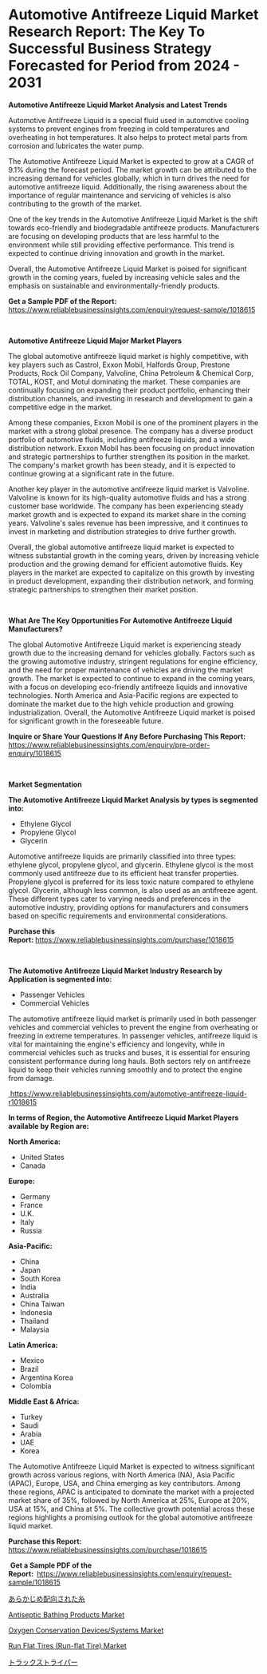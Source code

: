 <p><h1>Automotive Antifreeze Liquid Market Research Report: The Key To Successful Business Strategy Forecasted for Period from 2024 - 2031</h1></p><p><strong>Automotive Antifreeze Liquid Market Analysis and Latest Trends</strong></p>
<p><p>Automotive Antifreeze Liquid is a special fluid used in automotive cooling systems to prevent engines from freezing in cold temperatures and overheating in hot temperatures. It also helps to protect metal parts from corrosion and lubricates the water pump.</p><p>The Automotive Antifreeze Liquid Market is expected to grow at a CAGR of 9.1% during the forecast period. The market growth can be attributed to the increasing demand for vehicles globally, which in turn drives the need for automotive antifreeze liquid. Additionally, the rising awareness about the importance of regular maintenance and servicing of vehicles is also contributing to the growth of the market.</p><p>One of the key trends in the Automotive Antifreeze Liquid Market is the shift towards eco-friendly and biodegradable antifreeze products. Manufacturers are focusing on developing products that are less harmful to the environment while still providing effective performance. This trend is expected to continue driving innovation and growth in the market.</p><p>Overall, the Automotive Antifreeze Liquid Market is poised for significant growth in the coming years, fueled by increasing vehicle sales and the emphasis on sustainable and environmentally-friendly products.</p></p>
<p><strong>Get a Sample PDF of the Report:&nbsp;</strong> <a href="https://www.reliablebusinessinsights.com/enquiry/request-sample/1018615">https://www.reliablebusinessinsights.com/enquiry/request-sample/1018615</a></p>
<p>&nbsp;</p>
<p><strong>Automotive Antifreeze Liquid Major Market Players</strong></p>
<p><p>The global automotive antifreeze liquid market is highly competitive, with key players such as Castrol, Exxon Mobil, Halfords Group, Prestone Products, Rock Oil Company, Valvoline, China Petroleum & Chemical Corp, TOTAL, KOST, and Motul dominating the market. These companies are continually focusing on expanding their product portfolio, enhancing their distribution channels, and investing in research and development to gain a competitive edge in the market.</p><p>Among these companies, Exxon Mobil is one of the prominent players in the market with a strong global presence. The company has a diverse product portfolio of automotive fluids, including antifreeze liquids, and a wide distribution network. Exxon Mobil has been focusing on product innovation and strategic partnerships to further strengthen its position in the market. The company's market growth has been steady, and it is expected to continue growing at a significant rate in the future.</p><p>Another key player in the automotive antifreeze liquid market is Valvoline. Valvoline is known for its high-quality automotive fluids and has a strong customer base worldwide. The company has been experiencing steady market growth and is expected to expand its market share in the coming years. Valvoline's sales revenue has been impressive, and it continues to invest in marketing and distribution strategies to drive further growth.</p><p>Overall, the global automotive antifreeze liquid market is expected to witness substantial growth in the coming years, driven by increasing vehicle production and the growing demand for efficient automotive fluids. Key players in the market are expected to capitalize on this growth by investing in product development, expanding their distribution network, and forming strategic partnerships to strengthen their market position.</p></p>
<p>&nbsp;</p>
<p><strong>What Are The Key Opportunities For Automotive Antifreeze Liquid Manufacturers?</strong></p>
<p><p>The global Automotive Antifreeze Liquid market is experiencing steady growth due to the increasing demand for vehicles globally. Factors such as the growing automotive industry, stringent regulations for engine efficiency, and the need for proper maintenance of vehicles are driving the market growth. The market is expected to continue to expand in the coming years, with a focus on developing eco-friendly antifreeze liquids and innovative technologies. North America and Asia-Pacific regions are expected to dominate the market due to the high vehicle production and growing industrialization. Overall, the Automotive Antifreeze Liquid market is poised for significant growth in the foreseeable future.</p></p>
<p><strong>Inquire or Share Your Questions If Any Before Purchasing This Report:</strong> <a href="https://www.reliablebusinessinsights.com/enquiry/pre-order-enquiry/1018615">https://www.reliablebusinessinsights.com/enquiry/pre-order-enquiry/1018615</a></p>
<p>&nbsp;</p>
<p><strong>Market Segmentation</strong></p>
<p><strong>The Automotive Antifreeze Liquid Market Analysis by types is segmented into:</strong></p>
<p><ul><li>Ethylene Glycol</li><li>Propylene Glycol</li><li>Glycerin</li></ul></p>
<p><p>Automotive antifreeze liquids are primarily classified into three types: ethylene glycol, propylene glycol, and glycerin. Ethylene glycol is the most commonly used antifreeze due to its efficient heat transfer properties. Propylene glycol is preferred for its less toxic nature compared to ethylene glycol. Glycerin, although less common, is also used as an antifreeze agent. These different types cater to varying needs and preferences in the automotive industry, providing options for manufacturers and consumers based on specific requirements and environmental considerations.</p></p>
<p><strong>Purchase this Report:&nbsp;</strong><a href="https://www.reliablebusinessinsights.com/purchase/1018615">https://www.reliablebusinessinsights.com/purchase/1018615</a></p>
<p>&nbsp;</p>
<p><strong>The Automotive Antifreeze Liquid Market Industry Research by Application is segmented into:</strong></p>
<p><ul><li>Passenger Vehicles</li><li>Commercial Vehicles</li></ul></p>
<p><p>The automotive antifreeze liquid market is primarily used in both passenger vehicles and commercial vehicles to prevent the engine from overheating or freezing in extreme temperatures. In passenger vehicles, antifreeze liquid is vital for maintaining the engine's efficiency and longevity, while in commercial vehicles such as trucks and buses, it is essential for ensuring consistent performance during long hauls. Both sectors rely on antifreeze liquid to keep their vehicles running smoothly and to protect the engine from damage.</p></p>
<p><a href="https://www.reliablebusinessinsights.com/automotive-antifreeze-liquid-r1018615">&nbsp;https://www.reliablebusinessinsights.com/automotive-antifreeze-liquid-r1018615</a></p>
<p><strong>In terms of Region, the Automotive Antifreeze Liquid Market Players available by Region are:</strong></p>
<p>
    <p> <strong> North America: </strong>
        <ul>
            <li>United States</li>
            <li>Canada</li>
        </ul>
        </p> 
    <p> <strong> Europe: </strong>
        <ul>
            <li>Germany</li>
            <li>France</li>
            <li>U.K.</li>
            <li>Italy</li>
            <li>Russia</li>
        </ul>
        </p> 
    <p> <strong> Asia-Pacific: </strong>
        <ul>
            <li>China</li>
            <li>Japan</li>
            <li>South Korea</li>
            <li>India</li>
            <li>Australia</li>
            <li>China Taiwan</li>
            <li>Indonesia</li>
            <li>Thailand</li>
            <li>Malaysia</li>
        </ul>
        </p> 
    <p> <strong> Latin America: </strong>
        <ul>
            <li>Mexico</li>
            <li>Brazil</li>
            <li>Argentina Korea</li>
            <li>Colombia</li>
        </ul>
        </p> 
    <p> <strong> Middle East & Africa: </strong>
        <ul>
            <li>Turkey</li>
            <li>Saudi</li>
            <li>Arabia</li>
            <li>UAE</li>
            <li>Korea</li>
        </ul>
    </p>
    </p>
<p><p>The Automotive Antifreeze Liquid Market is expected to witness significant growth across various regions, with North America (NA), Asia Pacific (APAC), Europe, USA, and China emerging as key contributors. Among these regions, APAC is anticipated to dominate the market with a projected market share of 35%, followed by North America at 25%, Europe at 20%, USA at 15%, and China at 5%. The collective growth potential across these regions highlights a promising outlook for the global automotive antifreeze liquid market.</p></p>
<p><strong>Purchase this Report: </strong><a href="https://www.reliablebusinessinsights.com/purchase/1018615">https://www.reliablebusinessinsights.com/purchase/1018615</a></p>
<p>&nbsp;<strong>Get a Sample PDF of the Report:&nbsp;&nbsp;</strong><a href="https://www.reliablebusinessinsights.com/enquiry/request-sample/1018615">https://www.reliablebusinessinsights.com/enquiry/request-sample/1018615</a></p>
<p><strong></strong></p>
<p><p><a href="https://github.com/zoetazuur/Market-Research-Report-List-1/blob/main/731650387613.md">あらかじめ配向された糸</a></p><p><a href="https://issuu.com/reportprime-2/docs/antiseptic-bathing-products-market-size-2030.pptx">Antiseptic Bathing Products Market</a></p><p><a href="https://github.com/Valeridd446677/Market-Research-Report-List-1/blob/main/oxygen-conservation-devicessystems-market.md">Oxygen Conservation Devices/Systems Market</a></p><p><a href="https://github.com/IzaiahBartell/Market-Research-Report-List-1/blob/main/run-flat-tires-run-flat-tire-market.md">Run Flat Tires (Run-flat Tire) Market</a></p><p><a href="https://github.com/dadanedu33/Market-Research-Report-List-1/blob/main/242006787612.md">トラックストライパー</a></p></p>